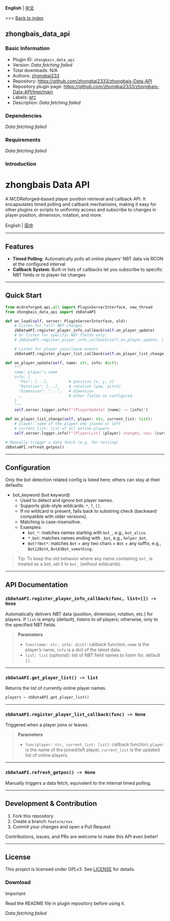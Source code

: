 **English** | [中文](readme-zh_cn.md)

\>\>\> [Back to index](/readme.md)

## zhongbais_data_api

### Basic Information

- Plugin ID: `zhongbais_data_api`
- Version: *Data fetching failed*
- Total downloads: N/A
- Authors: [zhongbai233](https://github.com/zhongbai2333)
- Repository: https://github.com/zhongbai2333/zhongbais-Data-API
- Repository plugin page: https://github.com/zhongbai2333/zhongbais-Data-API/tree/main
- Labels: [`API`](/labels/api/readme.md)
- Description: *Data fetching failed*

### Dependencies

*Data fetching failed*

### Requirements

*Data fetching failed*

### Introduction

# zhongbais Data API

A MCDReforged–based player position retrieval and callback API. It encapsulates timed polling and callback mechanisms, making it easy for other plugins or scripts to uniformly access and subscribe to changes in player position, dimension, rotation, and more.

English | [简中](https://github.com/zhongbai2333/zhongbais-Data-API/tree/main/README_zh.md)

---

## Features

- **Timed Polling**: Automatically polls all online players’ NBT data via RCON at the configured interval
- **Callback System**: Built-in lists of callbacks let you subscribe to specific NBT fields or to player list changes

---

## Quick Start

```python
from mcdreforged.api.all import PluginServerInterface, new_thread
from zhongbais_data_api import zbDataAPI

def on_load(self, server: PluginServerInterface, old):
    # Listen for *all* NBT changes
    zbDataAPI.register_player_info_callback(self.on_player_update)
    # Or listen for specific NBT fields only:
    # zbDataAPI.register_player_info_callback(self.on_player_update, ['Pos', 'Dimension', ...])

    # Listen for player join/leave events
    zbDataAPI.register_player_list_callback(self.on_player_list_change)

def on_player_update(self, name: str, info: dict):
    """
    name: player’s name
    info: {
      "Pos": [...],         # position [x, y, z]
      "Rotation": [...],    # rotation [yaw, pitch]
      "Dimension": "...",   # dimension
      …                     # other fields as configured
    }
    """
    self.server.logger.info(f"[PlayerUpdate] {name} -> {info}")

def on_player_list_change(self, player: str, current_list: list):
    # player: name of the player who joined or left
    # current_list: list of all online players
    self.server.logger.info(f"[PlayerList] {player} changed, now: {current_list}")

# Manually trigger a data fetch (e.g. for testing)
zbDataAPI.refresh_getpos()
```

---

## Configuration

Only the bot detection related config is listed here; others can stay at their defaults:

- bot_keyword (bot keyword)
  - Used to detect and ignore bot player names.
  - Supports glob-style wildcards: `*`, `?`, `[]`.
  - If no wildcard is present, falls back to substring check (backward compatible with older versions).
  - Matching is case-insensitive.
  - Examples:
    - `bot_*`: matches names starting with `bot_`, e.g., `bot_alice`.
    - `*_bot`: matches names ending with `_bot`, e.g., `helper_bot`.
    - `Bot??Bot*`: matches `Bot` + any two chars + `Bot` + any suffix, e.g., `Bot12BotX`, `BotA3Bot_something`.

> Tip: To keep the old behavior where any name containing `bot_` is treated as a bot, set it to `bot_` (without wildcards).

---

## API Documentation

### `zbDataAPI.register_player_info_callback(func, list=[]) -> None`

Automatically delivers NBT data (position, dimension, rotation, etc.) for players.
If `list` is empty (default), listens to *all* players; otherwise, only to the specified NBT fields.

> **Parameters**
> 
> - `func(name: str, info: dict)`: callback function; `name` is the player’s name, `info` is a dict of the latest data.
> - `list: list` (optional): list of NBT field names to listen for, default `[]`.

---

### `zbDataAPI.get_player_list() -> list`

Returns the list of currently online player names.

```python
players = zbDataAPI.get_player_list()
```

---

### `zbDataAPI.register_player_list_callback(func) -> None`

Triggered when a player joins or leaves.

> **Parameters**
> 
> - `func(player: str, current_list: list)`: callback function; `player` is the name of the joined/left player, `current_list` is the updated list of online players.

---

### `zbDataAPI.refresh_getpos() -> None`

Manually triggers a data fetch, equivalent to the internal timed polling.

---

## Development & Contribution

1. Fork this repository
2. Create a branch `feature/xxx`
3. Commit your changes and open a Pull Request

Contributions, issues, and PRs are welcome to make this API even better!

---

## License

This project is licensed under GPLv3. See [LICENSE](https://github.com/zhongbai2333/zhongbais-Data-API/tree/main/./LICENSE) for details.

### Download

> [!IMPORTANT]
> Read the README file in plugin repository before using it.

*Data fetching failed*

